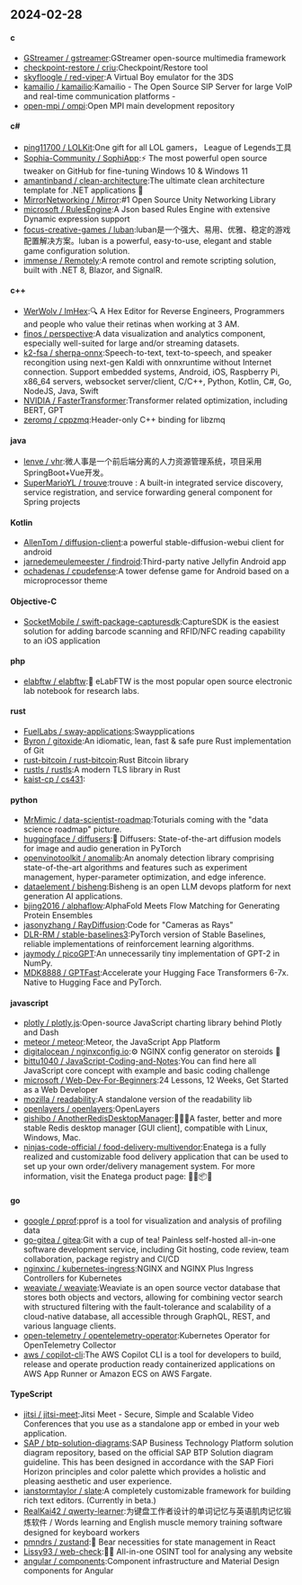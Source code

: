 ## 2024-02-28
#### c
* [GStreamer / gstreamer](https://github.com/GStreamer/gstreamer):GStreamer open-source multimedia framework
* [checkpoint-restore / criu](https://github.com/checkpoint-restore/criu):Checkpoint/Restore tool
* [skyfloogle / red-viper](https://github.com/skyfloogle/red-viper):A Virtual Boy emulator for the 3DS
* [kamailio / kamailio](https://github.com/kamailio/kamailio):Kamailio - The Open Source SIP Server for large VoIP and real-time communication platforms -
* [open-mpi / ompi](https://github.com/open-mpi/ompi):Open MPI main development repository
#### c#
* [ping11700 / LOLKit](https://github.com/ping11700/LOLKit):One gift for all LOL gamers， League of Legends工具
* [Sophia-Community / SophiApp](https://github.com/Sophia-Community/SophiApp):⚡ The most powerful open source tweaker on GitHub for fine-tuning Windows 10 & Windows 11
* [amantinband / clean-architecture](https://github.com/amantinband/clean-architecture):The ultimate clean architecture template for .NET applications 💪
* [MirrorNetworking / Mirror](https://github.com/MirrorNetworking/Mirror):#1 Open Source Unity Networking Library
* [microsoft / RulesEngine](https://github.com/microsoft/RulesEngine):A Json based Rules Engine with extensive Dynamic expression support
* [focus-creative-games / luban](https://github.com/focus-creative-games/luban):luban是一个强大、易用、优雅、稳定的游戏配置解决方案。luban is a powerful, easy-to-use, elegant and stable game configuration solution.
* [immense / Remotely](https://github.com/immense/Remotely):A remote control and remote scripting solution, built with .NET 8, Blazor, and SignalR.
#### c++
* [WerWolv / ImHex](https://github.com/WerWolv/ImHex):🔍 A Hex Editor for Reverse Engineers, Programmers and people who value their retinas when working at 3 AM.
* [finos / perspective](https://github.com/finos/perspective):A data visualization and analytics component, especially well-suited for large and/or streaming datasets.
* [k2-fsa / sherpa-onnx](https://github.com/k2-fsa/sherpa-onnx):Speech-to-text, text-to-speech, and speaker recongition using next-gen Kaldi with onnxruntime without Internet connection. Support embedded systems, Android, iOS, Raspberry Pi, x86_64 servers, websocket server/client, C/C++, Python, Kotlin, C#, Go, NodeJS, Java, Swift
* [NVIDIA / FasterTransformer](https://github.com/NVIDIA/FasterTransformer):Transformer related optimization, including BERT, GPT
* [zeromq / cppzmq](https://github.com/zeromq/cppzmq):Header-only C++ binding for libzmq
#### java
* [lenve / vhr](https://github.com/lenve/vhr):微人事是一个前后端分离的人力资源管理系统，项目采用SpringBoot+Vue开发。
* [SuperMarioYL / trouve](https://github.com/SuperMarioYL/trouve):trouve : A built-in integrated service discovery, service registration, and service forwarding general component for Spring projects
#### Kotlin
* [AllenTom / diffusion-client](https://github.com/AllenTom/diffusion-client):a powerful stable-diffusion-webui client for android
* [jarnedemeulemeester / findroid](https://github.com/jarnedemeulemeester/findroid):Third-party native Jellyfin Android app
* [ochadenas / cpudefense](https://github.com/ochadenas/cpudefense):A tower defense game for Android based on a microprocessor theme
#### Objective-C
* [SocketMobile / swift-package-capturesdk](https://github.com/SocketMobile/swift-package-capturesdk):CaptureSDK is the easiest solution for adding barcode scanning and RFID/NFC reading capability to an iOS application
#### php
* [elabftw / elabftw](https://github.com/elabftw/elabftw):📓 eLabFTW is the most popular open source electronic lab notebook for research labs.
#### rust
* [FuelLabs / sway-applications](https://github.com/FuelLabs/sway-applications):Swaypplications
* [Byron / gitoxide](https://github.com/Byron/gitoxide):An idiomatic, lean, fast & safe pure Rust implementation of Git
* [rust-bitcoin / rust-bitcoin](https://github.com/rust-bitcoin/rust-bitcoin):Rust Bitcoin library
* [rustls / rustls](https://github.com/rustls/rustls):A modern TLS library in Rust
* [kaist-cp / cs431](https://github.com/kaist-cp/cs431):
#### python
* [MrMimic / data-scientist-roadmap](https://github.com/MrMimic/data-scientist-roadmap):Toturials coming with the "data science roadmap" picture.
* [huggingface / diffusers](https://github.com/huggingface/diffusers):🤗 Diffusers: State-of-the-art diffusion models for image and audio generation in PyTorch
* [openvinotoolkit / anomalib](https://github.com/openvinotoolkit/anomalib):An anomaly detection library comprising state-of-the-art algorithms and features such as experiment management, hyper-parameter optimization, and edge inference.
* [dataelement / bisheng](https://github.com/dataelement/bisheng):Bisheng is an open LLM devops platform for next generation AI applications.
* [bjing2016 / alphaflow](https://github.com/bjing2016/alphaflow):AlphaFold Meets Flow Matching for Generating Protein Ensembles
* [jasonyzhang / RayDiffusion](https://github.com/jasonyzhang/RayDiffusion):Code for "Cameras as Rays"
* [DLR-RM / stable-baselines3](https://github.com/DLR-RM/stable-baselines3):PyTorch version of Stable Baselines, reliable implementations of reinforcement learning algorithms.
* [jaymody / picoGPT](https://github.com/jaymody/picoGPT):An unnecessarily tiny implementation of GPT-2 in NumPy.
* [MDK8888 / GPTFast](https://github.com/MDK8888/GPTFast):Accelerate your Hugging Face Transformers 6-7x. Native to Hugging Face and PyTorch.
#### javascript
* [plotly / plotly.js](https://github.com/plotly/plotly.js):Open-source JavaScript charting library behind Plotly and Dash
* [meteor / meteor](https://github.com/meteor/meteor):Meteor, the JavaScript App Platform
* [digitalocean / nginxconfig.io](https://github.com/digitalocean/nginxconfig.io):⚙️ NGINX config generator on steroids 💉
* [bittu1040 / JavaScript-Coding-and-Notes](https://github.com/bittu1040/JavaScript-Coding-and-Notes):You can find here all JavaScript core concept with example and basic coding challenge
* [microsoft / Web-Dev-For-Beginners](https://github.com/microsoft/Web-Dev-For-Beginners):24 Lessons, 12 Weeks, Get Started as a Web Developer
* [mozilla / readability](https://github.com/mozilla/readability):A standalone version of the readability lib
* [openlayers / openlayers](https://github.com/openlayers/openlayers):OpenLayers
* [qishibo / AnotherRedisDesktopManager](https://github.com/qishibo/AnotherRedisDesktopManager):🚀🚀🚀A faster, better and more stable Redis desktop manager [GUI client], compatible with Linux, Windows, Mac.
* [ninjas-code-official / food-delivery-multivendor](https://github.com/ninjas-code-official/food-delivery-multivendor):Enatega is a fully realized and customizable food delivery application that can be used to set up your own order/delivery management system. For more information, visit the Enatega product page: 🚀🛒📦🌐
#### go
* [google / pprof](https://github.com/google/pprof):pprof is a tool for visualization and analysis of profiling data
* [go-gitea / gitea](https://github.com/go-gitea/gitea):Git with a cup of tea! Painless self-hosted all-in-one software development service, including Git hosting, code review, team collaboration, package registry and CI/CD
* [nginxinc / kubernetes-ingress](https://github.com/nginxinc/kubernetes-ingress):NGINX and NGINX Plus Ingress Controllers for Kubernetes
* [weaviate / weaviate](https://github.com/weaviate/weaviate):Weaviate is an open source vector database that stores both objects and vectors, allowing for combining vector search with structured filtering with the fault-tolerance and scalability of a cloud-native database, all accessible through GraphQL, REST, and various language clients.
* [open-telemetry / opentelemetry-operator](https://github.com/open-telemetry/opentelemetry-operator):Kubernetes Operator for OpenTelemetry Collector
* [aws / copilot-cli](https://github.com/aws/copilot-cli):The AWS Copilot CLI is a tool for developers to build, release and operate production ready containerized applications on AWS App Runner or Amazon ECS on AWS Fargate.
#### TypeScript
* [jitsi / jitsi-meet](https://github.com/jitsi/jitsi-meet):Jitsi Meet - Secure, Simple and Scalable Video Conferences that you use as a standalone app or embed in your web application.
* [SAP / btp-solution-diagrams](https://github.com/SAP/btp-solution-diagrams):SAP Business Technology Platform solution diagram repository, based on the official SAP BTP Solution diagram guideline. This has been designed in accordance with the SAP Fiori Horizon principles and color palette which provides a holistic and pleasing aesthetic and user experience.
* [ianstormtaylor / slate](https://github.com/ianstormtaylor/slate):A completely customizable framework for building rich text editors. (Currently in beta.)
* [RealKai42 / qwerty-learner](https://github.com/RealKai42/qwerty-learner):为键盘工作者设计的单词记忆与英语肌肉记忆锻炼软件 / Words learning and English muscle memory training software designed for keyboard workers
* [pmndrs / zustand](https://github.com/pmndrs/zustand):🐻 Bear necessities for state management in React
* [Lissy93 / web-check](https://github.com/Lissy93/web-check):🕵️‍♂️ All-in-one OSINT tool for analysing any website
* [angular / components](https://github.com/angular/components):Component infrastructure and Material Design components for Angular
